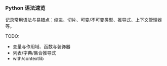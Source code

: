 ### Python 语法速览

记录常用语法与易错点：缩进、切片、可变/不可变类型、推导式、上下文管理器等。

TODO:
- 变量与作用域、函数与装饰器
- 列表/字典/集合推导式
- with/contextlib

